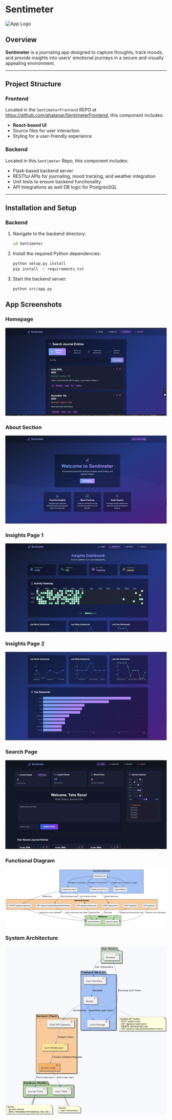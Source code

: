 # Sentimeter

![App Logo](https://via.placeholder.com/300x100?text=Sentimeter+Logo)

## Overview

**Sentimeter** is a journaling app designed to capture thoughts, track moods, and provide insights into users' emotional journeys in a secure and visually appealing environment.

---

## Project Structure

### Frontend
Located in the `SentimeterFrontend` REPO at https://github.com/ahatanar/SentimeterFrontend, this component includes:
- **React-based UI**
- Source files for user interaction
- Styling for a user-friendly experience

### Backend
Located in this `Sentimeter` Repo, this component includes:
- Flask-based backend server
- RESTful APIs for journaling, mood tracking, and weather integration
- Unit tests to ensure backend functionality
- API Integrations as well DB logic for PostgresSQL

---

## Installation and Setup

### Backend

1. Navigate to the backend directory:
   ```bash
   cd Sentimeter
2. Install the required Python dependencies:
   ```bash
   python setup.py install
   pip install -r requirements.txt
3. Start the backend server:
   ```
   python src/app.py

## App Screenshots

### Homepage
![Homepage](Assets/Homepage.png)

### About Section
![About](Assets/About.png)

### Insights Page 1
![Insights Page 1](Assets/Insights%20Page%201.png)

### Insights Page 2
![Insights Page 2](Assets/Insights%20Page%202.png)

### Search Page
![Search Page](Assets/Search%20Page.png)

### Functional Diagram
![Functional Diagram](Assets/functional%20diagram1.png)

### System Architecture
![System Architecture](Assets/System%20architecture.png)

